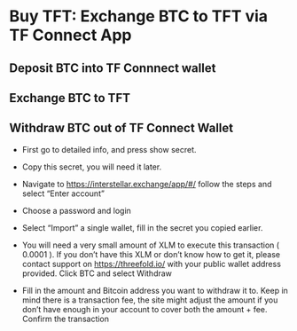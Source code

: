 # Buy TFT: Exchange BTC to TFT via TF Connect App


## Deposit BTC into TF Connnect wallet



## Exchange BTC to TFT



## Withdraw BTC out of TF Connect Wallet
- First go to detailed info, and press show secret.

- Copy this secret, you will need it later.

- Navigate to https://interstellar.exchange/app/#/ follow the steps and select “Enter account”

- Choose a password and login

- Select “Import” a single wallet, fill in the secret you copied earlier.

- You will need a very small amount of XLM to execute this transaction ( 0.0001 ). If you don’t have this XLM or don’t know how to get it, please contact support on https://threefold.io/ with your public wallet address provided.
Click BTC and select Withdraw

- Fill in the amount and Bitcoin address you want to withdraw it to. Keep in mind there is a transaction fee, the site might adjust the amount if you don’t have enough in your account to cover both the amount + fee.
Confirm the transaction